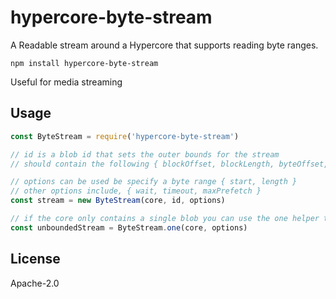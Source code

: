 # hypercore-byte-stream

A Readable stream around a Hypercore that supports reading byte ranges.

```
npm install hypercore-byte-stream
```

Useful for media streaming

## Usage

``` js
const ByteStream = require('hypercore-byte-stream')

// id is a blob id that sets the outer bounds for the stream
// should contain the following { blockOffset, blockLength, byteOffset, byteLength }

// options can be used be specify a byte range { start, length }
// other options include, { wait, timeout, maxPrefetch }
const stream = new ByteStream(core, id, options)

// if the core only contains a single blob you can use the one helper to init the blob id for you
const unboundedStream = ByteStream.one(core, options)
```

## License

Apache-2.0
